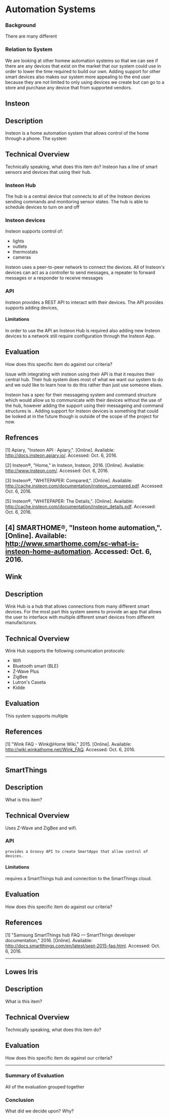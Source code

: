Automation Systems
=============

### Background

There are many different 

### Relation to System

We are looking at other homew automation systems so that we can see if there are any devices
that exist on the market that our system could use in order to lower the time required to build our own.
Adding support for other smart devices also makes our system more appealing to the end user because
they are not limited to only using devices we create but can go to a store and purchase any device
that from supported vendors. 

<note need to rework this>



Insteon
------------

## Description

Insteon is a home automation system that allows control of the home through a phone. 
The system 

## Technical Overview

Technically speaking, what does this item do?
Insteon has a line of smart sensors and devices that using their hub. 

### Insteon Hub

The hub is a central device that connects to all of the Insteon devices sending commands 
and monitoring sensor states. The hub is able to schedule devices to turn on and off  

### Insteon devices

Insteon supports control of:

- lights
- outlets
- thermostats
- cameras 


Insteon uses a peer-to-peer network to connect the devices. All of Insteon's devices
can act as a controller to send messages, a repeater to forward messages or a responder to receive messages

### API 

 Insteon provides a REST API to interact with their devices. 
 The API provides supports adding devices, 
 
#### Limitations 
 
 In order to use the API an Insteon Hub is required also adding new Insteon devices to 
 a network still require configuration through the Insteon App.

## Evaluation

How does this specific item do against our criteria?

Issue with integrating with insteon using their API is that it requires their central hub. 
Their hub system does most of what we want our system to do and we ould like to learn how to 
do this rather than just use someone elses.

Insteon has a spec for their messageing system and command structure which would
allow us to communicate with their devices without the use of the hub, however adding 
the support using their messageing and command structures  is <something here>. 
Adding support for Insteon devices is something that could be looked at in the future though 
is outside of the scope of the project for now.

## Refrences

[1]	Apiary, "Insteon API · Apiary,". [Online]. Available: http://docs.insteon.apiary.io/. Accessed: Oct. 6, 2016.

[2]	Insteon®, "Home," in Insteon, Insteon, 2016. [Online]. Available: http://www.insteon.com/. Accessed: Oct. 6, 2016.

[3] Insteon®, "WHITEPAPER: Compared,". [Online]. Available: http://cache.insteon.com/documentation/insteon_compared.pdf. Accessed: Oct. 6, 2016.

[5] Insteon®, "WHITEPAPER: The Details,". [Online]. Available: http://cache.insteon.com/documentation/insteon_details.pdf. Accessed: Oct. 6, 2016.

[4] SMARTHOME®, "Insteon home automation,". [Online]. Available: http://www.smarthome.com/sc-what-is-insteon-home-automation. Accessed: Oct. 6, 2016.
-----------------------

Wink
------------

## Description

Wink Hub is a hub that allows connections from many different smart devices. For the most part
this system seems to provide an app that allows the user to interface with multiple different
smart devices from different manufacturors.

## Technical Overview

Wink Hub supports the following comunication protocols:
- Wifi
- Bluetooth smart (BLE)
- Z-Wave Plus
- ZigBee
- Lutron's Caseta
- Kidde


## Evaluation

This system supports multiple 

## References

[1]	"Wink FAQ - Wink@Home Wiki," 2015. [Online]. Available: http://wiki.winkathome.net/Wink_FAQ. Accessed: Oct. 6, 2016.

-----------------------

SmartThings
------------

## Description

What is this item?

## Technical Overview

Uses Z-Wave and ZigBee and wifi.

### API
	provides a Groovy API to create SmartApps that allow control of devices.

#### Limitations

requires a SmartThings hub and connection to the SmartThings cloud.

## Evaluation

How does this specific item do against our criteria?

## References

[1]	"Samsung SmartThings hub FAQ — SmartThings developer documentation," 2016. [Online]. Available: http://docs.smartthings.com/en/latest/sept-2015-faq.html. Accessed: Oct. 6, 2016.

-----------------------

Lowes Iris
------------

## Description

What is this item?

## Technical Overview

Technically speaking, what does this item do?

## Evaluation

How does this specific item do against our criteria?

-----------------------


### Summary of Evaluation

All of the evaluation grouped together

### Conclusion

What did we decide upon? Why?
